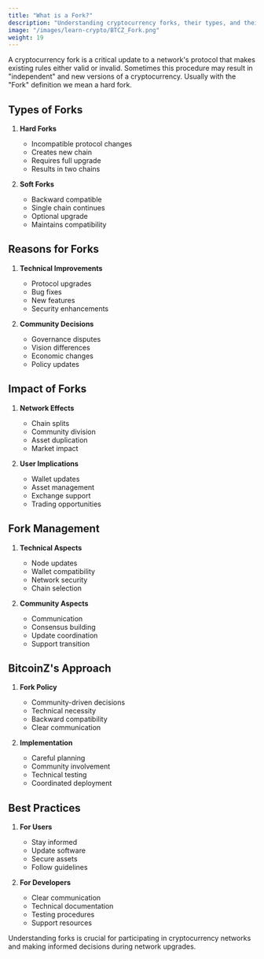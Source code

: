 ```yaml
---
title: "What is a Fork?"
description: "Understanding cryptocurrency forks, their types, and their impact on blockchain networks."
image: "/images/learn-crypto/BTCZ_Fork.png"
weight: 19
---
```


A cryptocurrency fork is a critical update to a network's protocol that makes existing rules either valid or invalid. Sometimes this procedure may result in "independent" and new versions of a cryptocurrency. Usually with the "Fork" definition we mean a hard fork.

## Types of Forks

1. **Hard Forks**
   - Incompatible protocol changes
   - Creates new chain
   - Requires full upgrade
   - Results in two chains

2. **Soft Forks**
   - Backward compatible
   - Single chain continues
   - Optional upgrade
   - Maintains compatibility

## Reasons for Forks

1. **Technical Improvements**
   - Protocol upgrades
   - Bug fixes
   - New features
   - Security enhancements

2. **Community Decisions**
   - Governance disputes
   - Vision differences
   - Economic changes
   - Policy updates

## Impact of Forks

1. **Network Effects**
   - Chain splits
   - Community division
   - Asset duplication
   - Market impact

2. **User Implications**
   - Wallet updates
   - Asset management
   - Exchange support
   - Trading opportunities

## Fork Management

1. **Technical Aspects**
   - Node updates
   - Wallet compatibility
   - Network security
   - Chain selection

2. **Community Aspects**
   - Communication
   - Consensus building
   - Update coordination
   - Support transition

## BitcoinZ's Approach

1. **Fork Policy**
   - Community-driven decisions
   - Technical necessity
   - Backward compatibility
   - Clear communication

2. **Implementation**
   - Careful planning
   - Community involvement
   - Technical testing
   - Coordinated deployment

## Best Practices

1. **For Users**
   - Stay informed
   - Update software
   - Secure assets
   - Follow guidelines

2. **For Developers**
   - Clear communication
   - Technical documentation
   - Testing procedures
   - Support resources

Understanding forks is crucial for participating in cryptocurrency networks and making informed decisions during network upgrades.